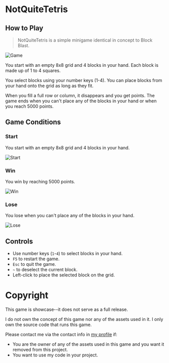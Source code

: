 # NotQuiteTetris
## How to Play
> NotQuiteTetris is a simple minigame identical in concept to Block Blast.

![Game](https://github.com/user-attachments/assets/d608a9b6-7d1d-4efc-88c0-b8dbf0b57c11)


You start with an empty 8x8 grid and 4 blocks in your hand.
Each block is made up of 1 to 4 squares.

You select blocks using your number keys (1-4).
You can place blocks from your hand onto the grid as long as they fit.

When you fill a full row or column, it disappears and you get points.
The game ends when you can't place any of the blocks in your hand
or when you reach 5000 points.



## Game Conditions
### Start
You start with an empty 8x8 grid and 4 blocks in your hand.

![Start](https://github.com/user-attachments/assets/fcc4a56d-6486-4617-8b7d-0d14a0d68645)


### Win
You win by reaching 5000 points.

![Win](https://github.com/user-attachments/assets/7bc7f120-77f1-4228-ba10-7c06e31ad0ca)


### Lose
You lose when you can't place any of the blocks in your hand.

![Lose](https://github.com/user-attachments/assets/22d524c9-1f59-4307-b7c7-a9183fca081d)


## Controls
- Use number keys (`1`-`4`) to select blocks in your hand.
- `F5` to restart the game.
- `Esc` to quit the game.
- `~` to deselect the current block.
- Left-click to place the selected block on the grid.



# Copyright
This game is showcase--it does not serve as a full release.

I do not own the concept of this game nor any of the assets used in it.
I only own the source code that runs this game.

Please contact me via the contact info in [my profile](https://github.com/DefinitelyRus) if:
- You are the owner of any of the assets used in this game and you
want it removed from this project.
- You want to use my code in your project.
